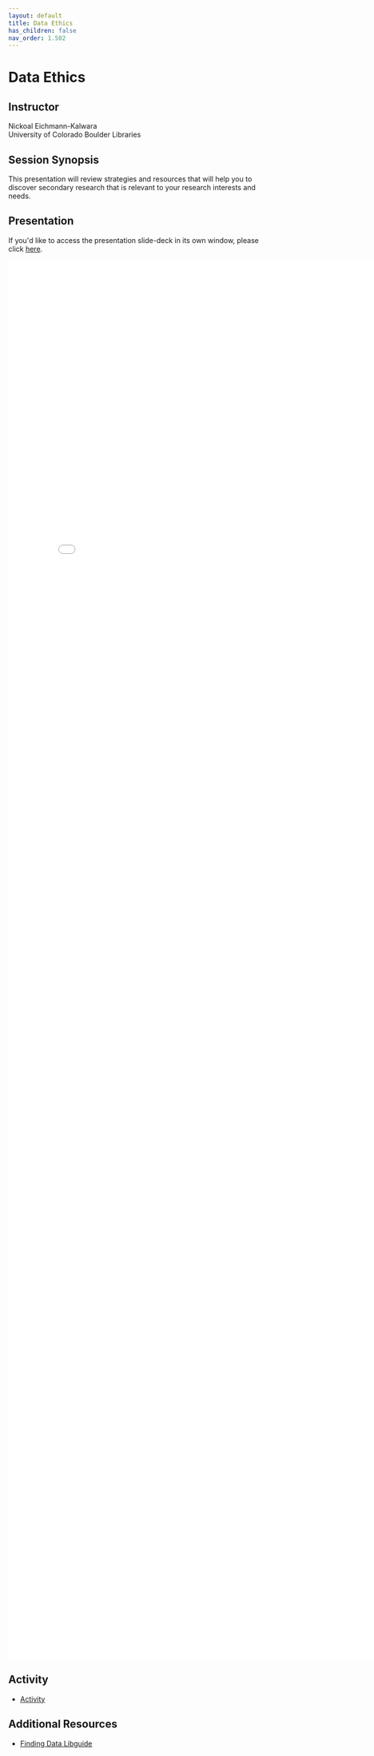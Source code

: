 ```yaml
---
layout: default
title: Data Ethics
has_children: false
nav_order: 1.502
---
```


# Data Ethics 

## Instructor

Nickoal Eichmann-Kalwara\
University of Colorado Boulder Libraries

## Session Synopsis

This presentation will review strategies and resources that will help you to discover secondary research that is relevant to your research interests and needs. 

## Presentation

If you'd like to access the presentation slide-deck in its own window, please click [here](finding_data/finding_data.pdf).

<iframe src="finding_data/finding_data.pdf" style="width: 800px; height: 2800px;" frameBorder="0"></iframe>

## Activity

* [Activity](https://bit.ly/finddataactivity)

## Additional Resources

* [Finding Data Libguide](https://libguides.colorado.edu/findingdatasets/2023/databootcamp?preview=15c198edbf8329a7d57d0bfc8d5aca09)



